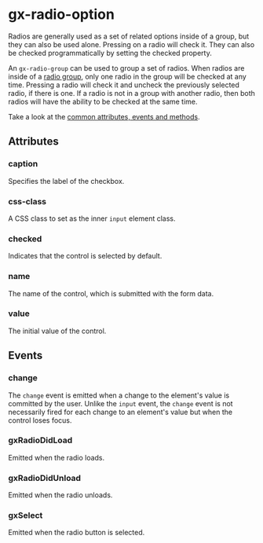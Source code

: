 # gx-radio-option

Radios are generally used as a set of related options inside of a group, but they can also be used alone. Pressing on a radio will check it. They can also be checked programmatically by setting the checked property.

An `gx-radio-group` can be used to group a set of radios. When radios are inside of a [radio group](../radio-group/readme.md), only one radio in the group will be checked at any time. Pressing a radio will check it and uncheck the previously selected radio, if there is one. If a radio is not in a group with another radio, then both radios will have the ability to be checked at the same time.

Take a look at the [common attributes, events and methods](../common/readme.md).

## Attributes

### caption

Specifies the label of the checkbox.

### css-class

A CSS class to set as the inner `input` element class.

### checked

Indicates that the control is selected by default.

### name

The name of the control, which is submitted with the form data.

### value

The initial value of the control.

## Events

### change

The `change` event is emitted when a change to the element's value is committed by the user. Unlike the `input` event, the `change` event is not necessarily fired for each change to an element's value but when the control loses focus.

### gxRadioDidLoad

Emitted when the radio loads.

### gxRadioDidUnload

Emitted when the radio unloads.

### gxSelect

Emitted when the radio button is selected.
